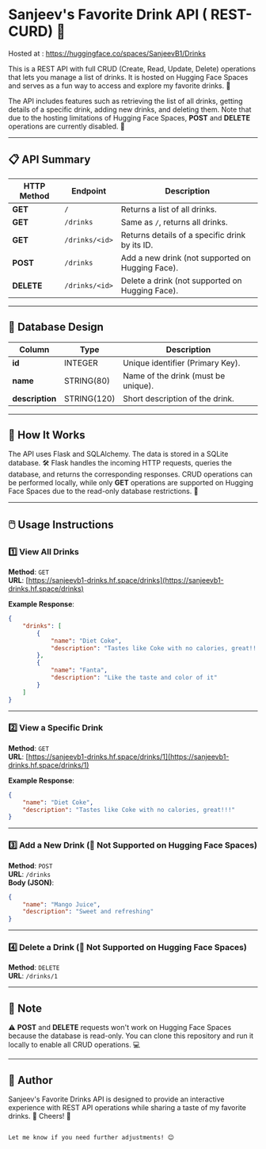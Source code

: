 
# Sanjeev's Favorite Drink API ( REST-CURD) 🥤


Hosted at : https://huggingface.co/spaces/SanjeevB1/Drinks

This is a REST API with full CRUD (Create, Read, Update, Delete) operations that lets you manage a list of drinks. It is hosted on Hugging Face Spaces and serves as a fun way to access and explore my favorite drinks. 🍹

The API includes features such as retrieving the list of all drinks, getting details of a specific drink, adding new drinks, and deleting them. Note that due to the hosting limitations of Hugging Face Spaces, **POST** and **DELETE** operations are currently disabled. 🚫

---

## 📋 API Summary

| HTTP Method | Endpoint          | Description                                        |
|-------------|-------------------|----------------------------------------------------|
| **GET**     | `/`               | Returns a list of all drinks.                     |
| **GET**     | `/drinks`         | Same as `/`, returns all drinks.                  |
| **GET**     | `/drinks/<id>`    | Returns details of a specific drink by its ID.    |
| **POST**    | `/drinks`         | Add a new drink (not supported on Hugging Face).  |
| **DELETE**  | `/drinks/<id>`    | Delete a drink (not supported on Hugging Face).   |

---

## 📘 Database Design

| Column       | Type      | Description                               |
|--------------|-----------|-------------------------------------------|
| **id**       | INTEGER   | Unique identifier (Primary Key).          |
| **name**     | STRING(80)| Name of the drink (must be unique).        |
| **description** | STRING(120) | Short description of the drink.          |

---

## 🚀 How It Works

The API uses Flask and SQLAlchemy. The data is stored in a SQLite database. 🛠 Flask handles the incoming HTTP requests, queries the database, and returns the corresponding responses. CRUD operations can be performed locally, while only **GET** operations are supported on Hugging Face Spaces due to the read-only database restrictions. 📂

---

## 🖱️ Usage Instructions

### 1️⃣ View All Drinks
**Method**: `GET`  
**URL**: [https://sanjeevb1-drinks.hf.space/drinks](https://sanjeevb1-drinks.hf.space/drinks)  

**Example Response**:  
```json
{
    "drinks": [
        {
            "name": "Diet Coke",
            "description": "Tastes like Coke with no calories, great!!!"
        },
        {
            "name": "Fanta",
            "description": "Like the taste and color of it"
        }
    ]
}
```

---

### 2️⃣ View a Specific Drink
**Method**: `GET`  
**URL**: [https://sanjeevb1-drinks.hf.space/drinks/1](https://sanjeevb1-drinks.hf.space/drinks/1)  

**Example Response**:  
```json
{
    "name": "Diet Coke",
    "description": "Tastes like Coke with no calories, great!!!"
}
```

---

### 3️⃣ Add a New Drink (🚫 Not Supported on Hugging Face Spaces)
**Method**: `POST`  
**URL**: `/drinks`  
**Body (JSON)**:  
```json
{
    "name": "Mango Juice",
    "description": "Sweet and refreshing"
}
```

---

### 4️⃣ Delete a Drink (🚫 Not Supported on Hugging Face Spaces)
**Method**: `DELETE`  
**URL**: `/drinks/1`

---

## 🛑 Note

⚠️ **POST** and **DELETE** requests won't work on Hugging Face Spaces because the database is read-only. You can clone this repository and run it locally to enable all CRUD operations. 💻

---

## 👤 Author

Sanjeev's Favorite Drinks API is designed to provide an interactive experience with REST API operations while sharing a taste of my favorite drinks. 🍹 Cheers! 🥂
```

Let me know if you need further adjustments! 😊
